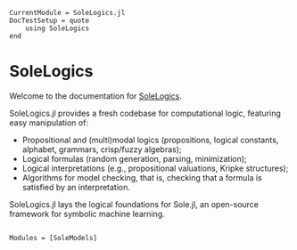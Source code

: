 ```@meta
CurrentModule = SoleLogics.jl
DocTestSetup = quote
    using SoleLogics
end
```

# SoleLogics

Welcome to the documentation for [SoleLogics](https://github.com/aclai-lab/SoleLogics.jl).

SoleLogics.jl provides a fresh codebase for computational logic, featuring easy manipulation of:

- Propositional and (multi)modal logics (propositions, logical constants, alphabet, grammars, crisp/fuzzy algebras);
- Logical formulas (random generation, parsing, minimization);
- Logical interpretations (e.g., propositional valuations, Kripke structures);
- Algorithms for model checking, that is, checking that a formula is satisfied by an interpretation.

SoleLogics.jl lays the logical foundations for Sole.jl, an open-source framework for symbolic machine learning.

```@index
```

```@autodocs
Modules = [SoleModels]
```
